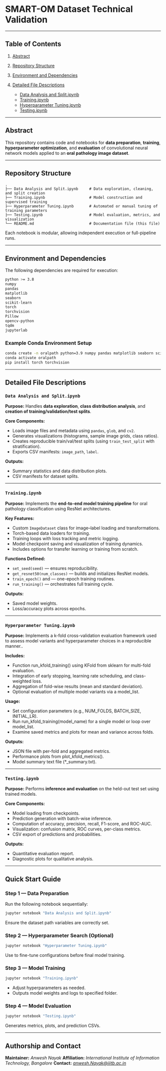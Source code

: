 # SMART-OM Dataset Technical Validation
---

## Table of Contents

1. [Abstract](#abstract)
2. [Repository Structure](#repository-structure)
3. [Environment and Dependencies](#environment-and-dependencies)
4. [Detailed File Descriptions](#detailed-file-descriptions)

   * [Data Analysis and Split.ipynb](#data-analysis-and-splitipynb)
   * [Training.ipynb](#trainingipynb)
   * [Hyperparameter Tuning.ipynb](#hyperparameter-tuningipynb)
   * [Testing.ipynb](#testingipynb)

---

## Abstract

This repository contains code and notebooks for **data preparation**, **training**, **hyperparameter optimization**, and **evaluation** of convolutional neural network models applied to an **oral pathology image dataset**.

---

## Repository Structure

```plaintext
.
├── Data Analysis and Split.ipynb     # Data exploration, cleaning, and split creation
├── Training.ipynb                    # Model construction and supervised training
├── Hyperparameter Tuning.ipynb       # Automated or manual tuning of training parameters
├── Testing.ipynb                     # Model evaluation, metrics, and visualization
└── README.md                         # Documentation file (this file)
```

Each notebook is modular, allowing independent execution or full-pipeline runs.

---

## Environment and Dependencies

The following dependencies are required for execution:

```bash
python >= 3.8
numpy
pandas
matplotlib
seaborn
scikit-learn
torch
torchvision
Pillow
opencv-python
tqdm
jupyterlab
```

### Example Conda Environment Setup

```bash
conda create -n oralpath python=3.9 numpy pandas matplotlib seaborn scikit-learn pillow opencv tqdm jupyterlab -y
conda activate oralpath
pip install torch torchvision
```

---

## Detailed File Descriptions

### `Data Analysis and Split.ipynb`

**Purpose:** Handles **data exploration**, **class distribution analysis**, and **creation of training/validation/test splits**.

**Core Components:**

* Loads image files and metadata using `pandas`, `glob`, and `cv2`.
* Generates visualizations (histograms, sample image grids, class ratios).
* Creates reproducible train/val/test splits (using `train_test_split` with stratification).
* Exports CSV manifests: `image_path`, `label`.

**Outputs:**

* Summary statistics and data distribution plots.
* CSV manifests for dataset splits.

---

### `Training.ipynb`

**Purpose:** Implements the **end-to-end model training pipeline** for oral pathology classification using ResNet architectures.

**Key Features:**

* Custom `ImageDataset` class for image–label loading and transformations.
* Torch-based data loaders for training.
* Training loops with loss tracking and metric logging.
* Model checkpoint saving and visualization of training dynamics.
* Includes options for transfer learning or training from scratch.

**Functions Defined:**

* `set_seed(seed)` — ensures reproducibility.
* `get_resnet50(num_classes)` — builds and initializes ResNet models.
* `train_epoch()` and — one-epoch training routines.
* `run_training()` — orchestrates full training cycle.

**Outputs:**

* Saved model weights.
* Loss/accuracy plots across epochs.

---

### `Hyperparameter Tuning.ipynb`

**Purpose:** Implements a k-fold cross-validation evaluation framework used to assess model variants and hyperparameter choices in a reproducible manner..

**Includes:**

* Function run_kfold_training() using KFold from sklearn for multi-fold evaluation.
* Integration of early stopping, learning rate scheduling, and class-weighted loss.
* Aggregation of fold-wise results (mean and standard deviation).
* Optional evaluation of multiple model variants via a model_list.

**Usage:**

* Set configuration parameters (e.g., NUM_FOLDS, BATCH_SIZE, INITIAL_LR).
* Run run_kfold_training(model_name) for a single model or loop over model_list.
* Examine saved metrics and plots for mean and variance across folds.

**Outputs:**

* JSON file with per-fold and aggregated metrics.
* Performance plots from plot_kfold_metrics().
* Model summary text file (*_summary.txt).

---

### `Testing.ipynb`

**Purpose:** Performs **inference and evaluation** on the held-out test set using trained models.

**Core Components:**

* Model loading from checkpoints.
* Prediction generation with batch-wise inference.
* Computation of accuracy, precision, recall, F1-score, and ROC-AUC.
* Visualization: confusion matrix, ROC curves, per-class metrics.
* CSV export of predictions and probabilities.

**Outputs:**

* Quantitative evaluation report.
* Diagnostic plots for qualitative analysis.

---

## Quick Start Guide

### Step 1 — Data Preparation

Run the following notebook sequentially:

```bash
jupyter notebook "Data Analysis and Split.ipynb"
```

Ensure the dataset path variables are correctly set.

### Step 2 — Hyperparameter Search (Optional)

```bash
jupyter notebook "Hyperparameter Tuning.ipynb"
```

Use to fine-tune configurations before final model training.


### Step 3 — Model Training

```bash
jupyter notebook "Training.ipynb"
```

* Adjust hyperparameters as needed.
* Outputs model weights and logs to specified folder.

### Step 4 — Model Evaluation

```bash
jupyter notebook "Testing.ipynb"
```

Generates metrics, plots, and prediction CSVs.

---

## Authorship and Contact

**Maintainer:** *Anwesh Nayak*
**Affiliation:** *International Institute of Information Technology, Bangalore*
**Contact:** *anwesh.Nayak@iiitb.ac.in*
